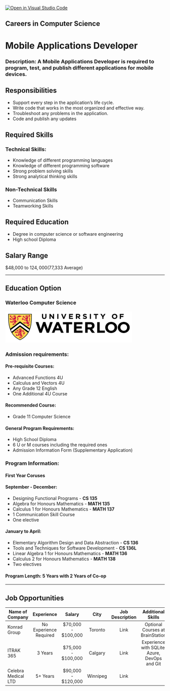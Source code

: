 [![Open in Visual Studio Code](https://classroom.github.com/assets/open-in-vscode-c66648af7eb3fe8bc4f294546bfd86ef473780cde1dea487d3c4ff354943c9ae.svg)](https://classroom.github.com/online_ide?assignment_repo_id=10200300&assignment_repo_type=AssignmentRepo)
## Careers in Computer Science
# Mobile Applications Developer
### Description: A Mobile Applications Developer is required to program, test, and publish different applications for mobile devices.

## Responsibilities
* Support every step in the application’s life cycle.
* Write code that works in the most organized and effective way. 
* Troubleshoot any problems in the application.
* Code and publish any updates

## Required Skills
### Technical Skills:
- Knowledge of different programming languages
- Knowledge of different programming software
- Strong problem solving skills
- Strong analytical thinking skills

### Non-Technical Skills
- Communication Skills
- Teamworking Skills



## Required Education
* Degree in computer science or software engineering
* High school Diploma

## Salary Range
$48,000 to $124,000 ($77,333 Average)
***
## Education Option
### **Waterloo Computer Science**

<img src="waterloo_0.png" width="400" height="100">

### **Admission requirements**: 

#### **Pre-requisite Courses**:
* Advanced Functions 4U
* Calculus and Vectors 4U
* Any Grade 12 English
* One Additional 4U Course

#### **Recommended Course**:
* Grade 11 Computer Science

#### **General Program Requirements:** 
* High School Diploma
* 6 U or M courses including the required ones
* Admission Information Form (Supplementary Application)

### **Program Information:**
#### **First Year Coruses**
#### September - December: 
- Designing Functional Programs - **CS 135**
- Algebra for Honours Mathematics - **MATH 135**
- Calculus 1 for Honours Mathematics - **MATH 137**
- 1 Communication Skill Course
- One elective

#### **January to April:**
- Elementary Algorithm Design and Data Abstraction - **CS 136**
- Tools and Techniques for Software Development - **CS 136L**
- Linear Algebra 1 for Honours Mathematics - **MATH 136**
- Calculus 2 for Honours Mathematics - **MATH 138**
- Two electives

#### **Program Length: 5 Years with 2 Years of Co-op**
---
## Job Opportunities
|Name of Company | Experience |  Salary  | City | Job Description | Additional Skills |
| -------------- |:----------:|:--------:|:----:|:---------------:|:-----------------:|
|Konrad Group | No Experience Required | $70,000 - $100,000 | Toronto | Link | Optional Courses at BrainStation
|ITRAK 365 | 3 Years  | $75,000 - $100,000  |  Calgary  | Link | Experience with SQLite, Azure, DevOps and Git
| Celebra Medical LTD | 5+ Years | $90,000 - $120,000| Winnipeg | Link |








